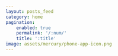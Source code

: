```yaml
---
layout: posts_feed
category: home
pagination:
    enabled: true
    permalink: '/:num/'
    title: ':title'
image: assets/mercury/phone-app-icon.png
---
```

